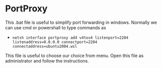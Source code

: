 # PortProxy

This .bat file is useful to simplify port forwarding in windows. Normally we can use cmd or powershall to type commands as 
+     netsh interface portproxy add v4tov4 listenport=2204 listenaddress=0.0.0.0 connectport=2204 connectaddress=ubuntu2004.wsl
This file is useful to choose our choice from menu. Open this file as administrator and follow the instructions.

